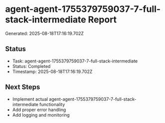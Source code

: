 # agent-agent-1755379759037-7-full-stack-intermediate Report

Generated: 2025-08-18T17:16:19.702Z

## Status
- Task: agent-agent-1755379759037-7-full-stack-intermediate
- Status: Completed
- Timestamp: 2025-08-18T17:16:19.702Z

## Next Steps
- Implement actual agent-agent-1755379759037-7-full-stack-intermediate functionality
- Add proper error handling
- Add logging and monitoring
